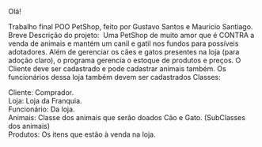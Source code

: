 Olá!

Trabalho final POO
PetShop, feito por Gustavo Santos e Mauricio Santiago.
Breve Descrição do projeto: ​ Uma PetShop de muito amor que é CONTRA a
venda de animais e mantém um canil e gatil nos fundos para possíveis adotadores. Além de
gerenciar os cães e gatos presentes na loja (para adoção claro), o programa gerencia o
estoque de produtos e preços. O Cliente deve ser cadastrado e pode cadastrar animais
também. Os funcionários dessa loja também devem ser cadastrados
Classes:

Cliente: Comprador.   
Loja: Loja da Franquia.  
Funcionário: Da loja.  
Animais: Classe dos animais que serão doados
Cão e Gato. (SubClasses dos animais)  
Produtos: Os itens que estão à venda na loja.  